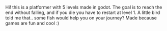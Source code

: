 Hi! this is a platformer with 5 levels made in godot. The goal is to reach the end without falling, and if you die you have to restart at level 1. A little bird told me that.. some fish would help you on your journey? Made because games are fun and cool :)
